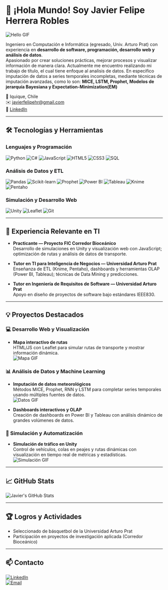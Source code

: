 # 👋 ¡Hola Mundo! Soy Javier Felipe Herrera Robles
![Hello GIF](https://giphy.com/gifs/perfect-loops-lcs5BL0NIM4WMv61a9)

Ingeniero en Computación e Informática (egresado, Univ. Arturo Prat) con experiencia en **desarrollo de software, programación, desarrollo web y análisis de datos**.  
Apasionado por crear soluciones prácticas, mejorar procesos y visualizar información de manera clara.
Actualmente me encuentro realizando mi trabajo de título, el cual tiene enfoque al analisis de datos. En especifico imputación de datos a series temporales incompletas, mediante técnicas 
de imputación avanzadas, como lo son: **MICE, LSTM, Prophet, Modelos de jerarquía Bayesiana y Expectation-Minimization(EM)**

📍 Iquique, Chile  
✉️ [javierfelipehr@gmail.com](mailto:javierfelipehr@gmail.com)  
🔗 [LinkedIn](https://www.linkedin.com/in/javier-herrera-robles-1120ab2a2/)

---

## 🛠 Tecnologías y Herramientas

### Lenguajes y Programación
![Python](https://img.shields.io/badge/-Python-3776AB?style=for-the-badge&logo=python&logoColor=white)
![C#](https://img.shields.io/badge/-C%23-239120?style=for-the-badge&logo=c-sharp&logoColor=white)
![JavaScript](https://img.shields.io/badge/-JavaScript-F7DF1E?style=for-the-badge&logo=javascript&logoColor=black)
![HTML5](https://img.shields.io/badge/-HTML5-E34F26?style=for-the-badge&logo=html5&logoColor=white)
![CSS3](https://img.shields.io/badge/-CSS3-1572B6?style=for-the-badge&logo=css3&logoColor=white)
![SQL](https://img.shields.io/badge/-SQL-4479A1?style=for-the-badge&logo=postgresql&logoColor=white)

### Análisis de Datos y ETL
![Pandas](https://img.shields.io/badge/-Pandas-150458?style=for-the-badge&logo=pandas&logoColor=white)
![Scikit-learn](https://img.shields.io/badge/-Scikit--Learn-F7931E?style=for-the-badge&logo=scikit-learn&logoColor=white)
![Prophet](https://img.shields.io/badge/-Prophet-FF9900?style=for-the-badge)
![Power BI](https://img.shields.io/badge/-PowerBI-F2C811?style=for-the-badge&logo=power-bi&logoColor=white)
![Tableau](https://img.shields.io/badge/-Tableau-E97627?style=for-the-badge&logo=tableau&logoColor=white)
![Knime](https://img.shields.io/badge/-Knime-0075C9?style=for-the-badge)
![Pentaho](https://img.shields.io/badge/-Pentaho-0089D6?style=for-the-badge)

### Simulación y Desarrollo Web
![Unity](https://img.shields.io/badge/-Unity-000000?style=for-the-badge&logo=unity&logoColor=white)
![Leaflet](https://img.shields.io/badge/-Leaflet-199900?style=for-the-badge&logo=leaflet&logoColor=white)
![Git](https://img.shields.io/badge/-Git-F05032?style=for-the-badge&logo=git&logoColor=white)

---

## 💼 Experiencia Relevante en TI

- **Practicante — Proyecto FIC Corredor Bioceánico**  
  Desarrollo de simulaciones en Unity y visualización web con JavaScript; optimización de rutas y análisis de datos de transporte.

- **Tutor en TI para Inteligencia de Negocios — Universidad Arturo Prat**  
  Enseñanza de ETL (Knime, Pentaho), dashboards y herramientas OLAP (Power BI, Tableau); técnicas de Data Mining y predicciones.

- **Tutor en Ingeniería de Requisitos de Software — Universidad Arturo Prat**  
  Apoyo en diseño de proyectos de software bajo estándares IEEE830.

---

## 💡 Proyectos Destacados

### 💻 Desarrollo Web y Visualización
- **Mapa interactivo de rutas**  
  HTML/JS con Leaflet para simular rutas de transporte y mostrar información dinámica.  
  ![Mapa GIF](https://media.giphy.com/media/3o7aD2saalBwwftBIY/giphy.gif)

### 📊 Análisis de Datos y Machine Learning
- **Imputación de datos meteorológicos**  
  Métodos MICE, Prophet, RNN y LSTM para completar series temporales usando múltiples fuentes de datos.  
  ![Datos GIF](https://media.giphy.com/media/xT9IgG50Fb7Mi0prBC/giphy.gif)

- **Dashboards interactivos y OLAP**  
  Creación de dashboards en Power BI y Tableau con análisis dinámico de grandes volúmenes de datos.

### 🚛 Simulación y Automatización
- **Simulación de tráfico en Unity**  
  Control de vehículos, colas en peajes y rutas dinámicas con visualización en tiempo real de métricas y estadísticas.  
  ![Simulación GIF](https://media.giphy.com/media/l0MYt5jPR6QX5pnqM/giphy.gif)

---

## 📈 GitHub Stats
![Javier's GitHub Stats](https://github-readme-stats.vercel.app/api?username=pipexds&show_icons=true&theme=radical)

---

## 🏆 Logros y Actividades
- Seleccionado de básquetbol de la Universidad Arturo Prat  
- Participación en proyectos de investigación aplicada (Corredor Bioceánico)  

---

## 📫 Contacto
[![LinkedIn](https://img.shields.io/badge/LinkedIn-%230077B5?style=for-the-badge&logo=linkedin&logoColor=white)](https://www.linkedin.com/in/javier-herrera-robles-1120ab2a2/)  
[![Email](https://img.shields.io/badge/Email-D14836?style=for-the-badge&logo=gmail&logoColor=white)](mailto:javierfelipehr@gmail.com)

